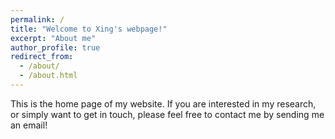 ```yaml
---
permalink: /
title: "Welcome to Xing's webpage!"
excerpt: "About me"
author_profile: true
redirect_from: 
  - /about/
  - /about.html
---
```


This is the home page of my website. If you are interested in my research, or simply want to get in touch, please feel free to contact me by sending me an email! 

